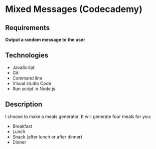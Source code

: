 # Mixed Messages (Codecademy)

## Requirements

**Output a random message to the user**

## Technologies

- JavaScript
- Git
- Command line
- Visual studio Code
- Run script in Node.js

## Description

I choose to make a meals generator. It will generate four meals for you:

- Breakfast
- Lunch
- Snack (after lunch or after dinner)
- Dinner

